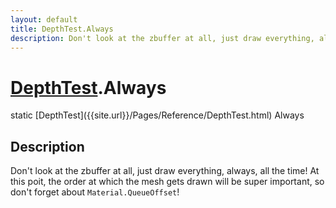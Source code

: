 ```yaml
---
layout: default
title: DepthTest.Always
description: Don't look at the zbuffer at all, just draw everything, always, all the time! At this poit, the order at which the mesh gets drawn will be  super important, so don't forget about Material.QueueOffset!
---
```

# [DepthTest]({{site.url}}/Pages/Reference/DepthTest.html).Always

<div class='signature' markdown='1'>
static [DepthTest]({{site.url}}/Pages/Reference/DepthTest.html) Always
</div>

## Description
Don't look at the zbuffer at all, just draw everything,
always, all the time! At this poit, the order at which the mesh
gets drawn will be  super important, so don't forget about
`Material.QueueOffset`!

